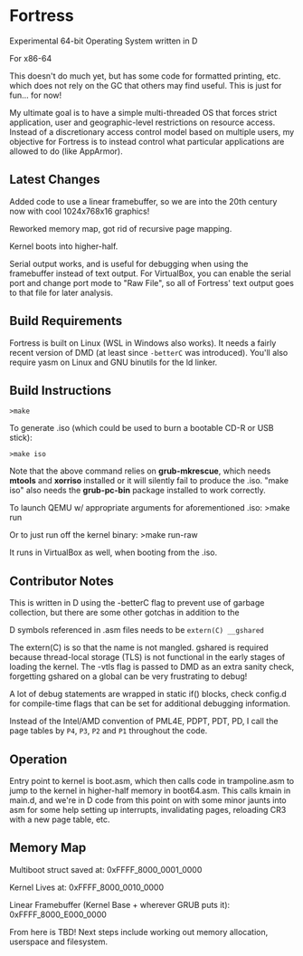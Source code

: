 # Fortress
Experimental 64-bit Operating System written in D

For x86-64

This doesn't do much yet, but has some code for formatted printing, etc. which 
does not rely on the GC that others may find useful. This is just for fun...
for now!

My ultimate goal is to have a simple multi-threaded OS that forces strict 
application, user and geographic-level restrictions on resource access. Instead
of a discretionary access control model based on multiple users, my objective
for Fortress is to instead control what particular applications are allowed to
do (like AppArmor).

Latest Changes
--------------
Added code to use a linear framebuffer, so we are into the 20th century now
with cool 1024x768x16 graphics!

Reworked memory map, got rid of recursive page mapping.

Kernel boots into higher-half.

Serial output works, and is useful for debugging when using the framebuffer
instead of text output. For VirtualBox, you can enable the serial port and
change port mode to "Raw File", so all of Fortress' text output goes to that
file for later analysis.

Build Requirements
------------------
Fortress is built on Linux (WSL in Windows also works). It needs a fairly 
recent version of DMD (at least since `-betterC` was introduced). You'll also 
require yasm on Linux and GNU binutils for the ld linker.

Build Instructions
------------------
    >make

To generate .iso (which could be used to burn a bootable CD-R or USB stick):

    >make iso

Note that the above command relies on **grub-mkrescue**, which needs 
**mtools** and 
**xorriso** installed or 
it will silently fail to produce the .iso. "make iso" also needs the 
**grub-pc-bin** package installed to work correctly.

To launch QEMU w/ appropriate arguments for aforementioned .iso:
    >make run

Or to just run off the kernel binary:
    >make run-raw

It runs in VirtualBox as well, when booting from the .iso.

Contributor Notes
-----------------
This is written in D using the -betterC flag to prevent use of garbage
collection, but there are some other gotchas in addition to the 

D symbols referenced in .asm files needs to be `extern(C) __gshared`

The extern(C) is so that the name is not mangled. gshared is required
because thread-local storage (TLS) is not functional in the early
stages of loading the kernel. The -vtls flag is passed to DMD as an
extra sanity check, forgetting gshared on a global can be very
frustrating to debug!

A lot of debug statements are wrapped in static if() blocks, check
config.d for compile-time flags that can be set for additional
debugging information.

Instead of the Intel/AMD convention of PML4E, PDPT, PDT, PD, I
call the page tables by `P4`, `P3`, `P2` and `P1` throughout
the code.

Operation
---------
Entry point to kernel is boot.asm, which then calls code in 
trampoline.asm to jump to the kernel in higher-half memory in 
boot64.asm. This calls kmain in main.d, and we're in D
code from this point on with some minor jaunts into asm for some 
help setting up interrupts, invalidating pages, reloading CR3 with
a new page table, etc.

Memory Map
----------
Multiboot struct saved at:
0xFFFF_8000_0001_0000

Kernel Lives at:
0xFFFF_8000_0010_0000

Linear Framebuffer (Kernel Base + wherever GRUB puts it):
0xFFFF_8000_E000_0000

From here is TBD! Next steps include working out memory allocation,
userspace and filesystem.
